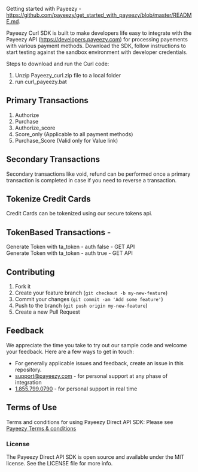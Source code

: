 Getting started with Payeezy - https://github.com/payeezy/get_started_with_payeezy/blob/master/README.md.

Payeezy Curl SDK is built to make developers life easy to integrate with the Payeezy API (https://developers.payeezy.com) for processing payements with various payment methods. Download the SDK, follow instructions to start testing against the sandbox environment with developer credentials.

Steps to download and run the Curl code:

1. Unzip Payeezy_curl.zip file to a local folder
2. run curl_payeezy.bat

Primary Transactions
-------------------------
1) Authorize
2) Purchase
3) Authorize_score
4) Score_only (Applicable to all payment methods)
5) Purchase_Score (Valid only for Value link)

Secondary Transactions
-------------------------
Secondary transactions like void, refund can be performed once a primary transaction is completed in case if you need to reverse a transaction.

Tokenize Credit Cards
-------------------------
Credit Cards can be tokenized using our secure tokens api.

TokenBased Transactions -
-------------------------
Generate Token with ta_token - auth false - GET API                                                                                               
Generate Token with ta_token - auth true - GET API

## Contributing

1. Fork it 
2. Create your feature branch (`git checkout -b my-new-feature`)
3. Commit your changes (`git commit -am 'Add some feature'`)
4. Push to the branch (`git push origin my-new-feature`)
5. Create a new Pull Request  


## Feedback
We appreciate the time you take to try out our sample code and welcome your feedback. Here are a few ways to get in touch:
* For generally applicable issues and feedback, create an issue in this repository.
* support@payeezy.com - for personal support at any phase of integration
* [1.855.799.0790](tel:+18557990790)  - for personal support in real time 

## Terms of Use
Terms and conditions for using Payeezy Direct API SDK: Please see [Payeezy Terms & conditions](https://developer.payeezy.com/terms-use)
### License
The Payeezy Direct API SDK is open source and available under the MIT license. See the LICENSE file for more info.
